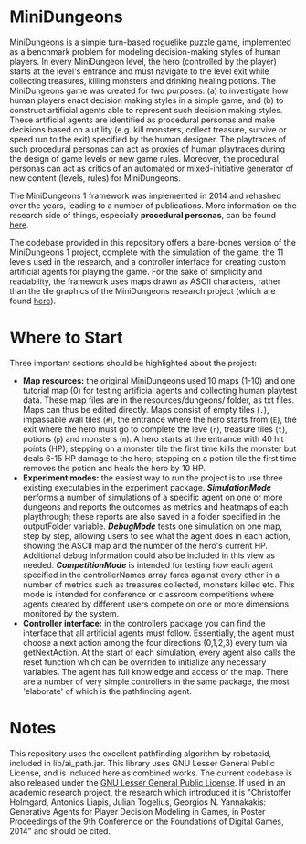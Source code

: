 # MiniDungeons
MiniDungeons is a simple turn-based roguelike puzzle game, implemented as a benchmark problem for modeling decision-making styles of human players. In every MiniDungeon level, the hero (controlled by the player) starts at the level's entrance and must navigate to the level exit while collecting treasures, killing monsters and drinking healing potions. The MiniDungeons game was created for two purposes: (a) to investigate how human players enact decision making styles in a simple game, and (b) to construct artificial agents able to represent such decision making styles. These artificial agents are identified as procedural personas and make decisions based on a utility (e.g. kill monsters, collect treasure, survive or speed run to the exit) specified by the human designer. The playtraces of such procedural personas can act as proxies of human playtraces during the design of game levels or new game rules. Moreover, the procedural personas can act as critics of an automated or mixed-initiative generator of new content (levels, rules) for MiniDungeons.

The MiniDungeons 1 framework was implemented in 2014 and rehashed over the years, leading to a number of publications. More information on the research side of things, especially <b>procedural personas</b>, can be found <a href="http://antoniosliapis.com/projects.php#minidungeons">here</a>.

The codebase provided in this repository offers a bare-bones version of the MiniDungeons 1 project, complete with the simulation of the game, the 11 levels used in the research, and a controller interface for creating custom artificial agents for playing the game. For the sake of simplicity and readability, the framework uses maps drawn as ASCII characters, rather than the tile graphics of the MiniDungeons research project (which are found <a href="http://antoniosliapis.com/resources/minidungeons_sprites.php">here</a>).

# Where to Start
Three important sections should be highlighted about the project:
<ul>
<li><b>Map resources:</b> the original MiniDungeons used 10 maps (1-10) and one tutorial map (0) for testing artificial agents and collecting human playtest data. These map files are in the resources/dungeons/ folder, as txt files. Maps can thus be edited directly. Maps consist of empty tiles (<code>.</code>), impassable wall tiles (<code>#</code>), the entrance where the hero starts from (<code>E</code>), the exit where the hero must go to complete the leve (<code>r</code>), treasure tiles (<code>t</code>), potions (<code>p</code>) and monsters (<code>m</code>). A hero starts at the entrance with 40 hit points (HP); stepping on a monster tile the first time kills the monster but deals 6-15 HP damage to the hero; stepping on a potion tile the first time removes the potion and heals the hero by 10 HP. 
</li>
<li><b>Experiment modes:</b> the easiest way to run the project is to use three existing executables in the experiment package.
<b><i>SimulationMode</i></b> performs a number of simulations of a specific agent on one or more dungeons and reports the outcomes as metrics and heatmaps of each playthrough; these reports are also saved in a folder specified in the outputFolder variable. <b><i>DebugMode</i></b> tests one simulation on one map, step by step, allowing users to see what the agent does in each action, showing the ASCII map and the number of the hero's current HP. Additional debug information could also be included in this view as needed. <b><i>CompetitionMode</i></b> is intended for testing how each agent specified in the controllerNames array fares against every other in a number of metrics such as treasures collected, monsters killed etc. This mode is intended for conference or classroom competitions where agents created by different users compete on one or more dimensions monitored by the system. 
</li>
<li><b>Controller interface:</b> in the controllers package you can find the interface that all artificial agents must follow. Essentially, the agent must choose a next action among the four directions (0,1,2,3) every turn via getNextAction. At the start of each simulation, every agent also calls the reset function which can be overriden to initialize any necessary variables. The agent has full knowledge and access of the map. There are a number of very simple controllers in the same package, the most 'elaborate' of which is the pathfinding agent.
</li>
</ul>

# Notes
This repository uses the excellent pathfinding algorithm by robotacid, included in lib/ai_path.jar. This library uses GNU Lesser General Public License, and is included here as combined works. The current codebase is also released under the <a href="http://www.gnu.org/copyleft/lesser.html">GNU Lesser General Public License</a>. If used in an academic research project, the research which introduced it is "Christoffer Holmgard, Antonios Liapis, Julian Togelius, Georgios N. Yannakakis: Generative Agents for Player Decision Modeling in Games, in Poster Proceedings of the 9th Conference on the Foundations of Digital Games, 2014" and should be cited.
